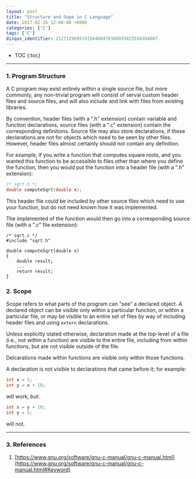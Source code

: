 ```yaml
---
layout: post
title: "Structure and Sope in C Language"
date: 2017-02-26 12:00:08 +0800
categories: ['C']
tags: ['C']
disqus_identifier: 212712969519156400470368935825558304067
---
```

* TOC
{:toc}

* * *

### 1. Program Structure

A C program may exist entirely within a single source file, but more commonly, any non-trivial program will consist of serval custom header files and source files, and will also include and link with files from existing libraries.

By convention, header files (with a ".h" extension) contain variable and function declarations, source files (with a ".c" extension) contain the corresponding definitions. Source file may also store declarations, if these declarations are not for objects which need to be seen by other files. However, header files almost certainly should not contain any definition.

For example, if you write a function that computes square roots, and you wanted this function to be accessible to files other than where you define the function, then you would put the function into a header file (with a ".h" extension):

```c
/* sqrt.h */
double computeSqrt(double x);
```

This header file could be included by other source files which need to use your function, but do not need known how it was implemented.

The implemented of the function would then go into a corresponding source file (with a ".c" file extension):

```
/* sqrt.c */
#include "sqrt.h"

double computeSqrt(double x)
{
    double result;
    ...
    return result;
}
```

### 2. Scope

Scope refers to what parts of the program can "see" a declared object. A declared object can be visible only within a particular function, or within a particular file, or may be visible to an entire set of files by way of including header files and using `extern` declarations.

Unless explicitly stated otherwise, declaration made at the top-level of a file (i.e., not within a function) are visible to the entire file, including from within functions, but are not visible outside of the file.

Delcarations made within functions are visible only within those functions.

A declaration is not visible to declarations that came before it; for example:

```c
int x = 5;
int y = x + 10;
```

will work, but:

```c
int x = y + 10;
int y = 5;
```

will not.

- - -

### 3. References

1. [https://www.gnu.org/software/gnu-c-manual/gnu-c-manual.html](https://www.gnu.org/software/gnu-c-manual/gnu-c-manual.html#Keyword)
